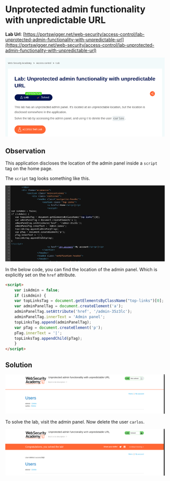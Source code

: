 # Unprotected admin functionality with unpredictable URL

**Lab Url**: [https://portswigger.net/web-security/access-control/lab-unprotected-admin-functionality-with-unpredictable-url](https://portswigger.net/web-security/access-control/lab-unprotected-admin-functionality-with-unpredictable-url)

![Lab Description](img/lab-description.png)

## Observation

This application discloses the location of the admin panel inside a `script` tag on the home page.

The `script` tag looks something like this.

![Script Tag](img/script.png)

In the below code, you can find the location of the admin panel. Which is explicitly set on the `href` attribute.

```html
<script>
    var isAdmin = false;
    if (isAdmin) {
    var topLinksTag = document.getElementsByClassName("top-links")[0];
    var adminPanelTag = document.createElement('a');
    adminPanelTag.setAttribute('href', '/admin-35z3lc');
    adminPanelTag.innerText = 'Admin panel';
    topLinksTag.append(adminPanelTag);
    var pTag = document.createElement('p');
    pTag.innerText = '|';
    topLinksTag.appendChild(pTag);
    }
</script>
```

## Solution

![Admin Panel](img/admin-panel.png)

To solve the lab, visit the admin panel. Now delete the user `carlos`.

![Lab Solved](img/lab-solved.png)
